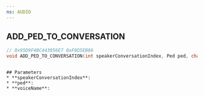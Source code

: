```yaml
---
ns: AUDIO
---
```

## ADD_PED_TO_CONVERSATION

```c
// 0x95D9F4BC443956E7 0xF8D5EB86
void ADD_PED_TO_CONVERSATION(int speakerConversationIndex, Ped ped, char* voiceName);
```

```

## Parameters
* **speakerConversationIndex**:
* **ped**:
* **voiceName**:

